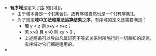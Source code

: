 - **有序域**是定义了[序]([[序（集合论）]]) 的[[域]]。
	- 由于域本身是一个[[集合]]，故有序域自然也是一个[[有序集]]。
	- 为了规定**域中加法和乘法运算结果**之**序**，有序域的定义还需要满足：
		- 若 y < z 则 x+y < x+z；
		- 若 x>0 且 y>0 则 xy > 0；
		- 上述两条可以导出凡属研究不等式关系时所施行的一切熟知的规则，有序域对它们都是适用的。
-
